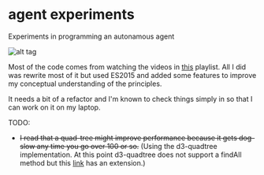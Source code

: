# agent experiments
Experiments in programming an autonamous agent

![alt tag](https://raw.githubusercontent.com/skrillex581/agents/master/agents.gif)

Most of the code comes from watching the videos in [this](https://www.youtube.com/playlist?list=PLRqwX-V7Uu6YHt0dtyf4uiw8tKOxQLvlW) playlist. All I did was rewrite most of it but used ES2015 and added some features to improve my conceptual understanding of the principles.

 It needs a bit of a refactor and I'm known to check things simply in so that I can work on it on my laptop.

 TODO:
 - ~~I read that a quad-tree might improve performance because it gets dog-slow any time you go over 100 or so.~~ (Using the d3-quadtree implementation. At this point d3-quadtree does not support a findAll method but this [link](https://bl.ocks.org/lwthatcher/eefa923ab427d293d44f67057521c0f9) has an extension.)



